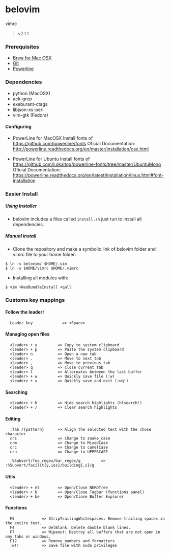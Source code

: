 # belovim
vimrc
> v2.1.1

### Prerequisites
- [Brew for Mac OSX](http://brew.sh) 
- [Git](https://git-scm.com)
- [Powerline](https://powerline.readthedocs.org/en/latest/)

### Dependencies

- python (MacOSX)
- ack-grep
- exeburant-ctags
- libjson-xs-perl
- vim-gtk (Fedora)

#### Configuring

  - PowerLine for MacOSX
    Install fonts of https://github.com/powerline/fonts
    Oficial Documentation:
      http://powerline.readthedocs.org/en/master/installation/osx.html

  - PowerLine for Ubuntu
    Install fonts of https://github.com/Lokaltog/powerline-fonts/tree/master/UbuntuMono
    Oficial Documentation:
      https://powerline.readthedocs.org/en/latest/installation/linux.html#font-installation

### Easier Install
##### Using Installer
- belovim includes a files called ```install.sh``` just run to install all dependencies.

##### Manual install
- Clone the repository and make a symbolic link of belovim folder and vimrc file to your home folder:
```
$ ln -s belovim/ $HOME/.vim
$ ln -s $HOME/vimrc $HOME/.vimrc
```
- Installing all modules with:
```
$ vim +NeoBundleInstall +qall
```

### Customs key mappings

#### Follow the leader!
```
  Leader key             => <Space>
```

#### Managing open files
```
  <leader> + y         => Copy to system clipboard
  <leader> + p         => Paste the system clipboard
  <leader> n           => Open a new tab
  <leader> .           => Move to next tab
  <leader> ,           => Move to previous tab
  <leader> q           => Close current tab
  <leader> l           => Alternates between the last buffer
  <leader> + w         => Quickly save file (:w)
  <leader> + x         => Quickly save and exit (:wq!)
```

#### Searching
```
  <leader> + h         => Hide search highlights (hlsearch!)
  <leader> + /         => Clear search highlights
```

#### Editing
```
  :Tab /{pattern}      => Align the selected text with the chose character
  crs                  => Change to snake_case
  crm                  => Change to MixedCase
  crc                  => Change to camelCase
  cru                  => Change to UPPERCASE

  :%Subvert/foo_regex/bar_regex/g         => :%Subvert/facilit{y,ies}/building{,s}/g
```

#### Utils
```
  <leader> + nt        => Open/Close NERDTree
  <leader> + b         => Open/Close Tagbar (functions panel)
  <leader> + be        => Open/Close Buffer Explorer
```

#### Functions
```
  F5            => StripTrailingWhitespaces: Remove trailing spaces in the entire text.
  F4            => DelBlank: Delete double blank lines.
  F7            => Wipeout: Destroy all buffers that are not open in any tabs or windows.
  F12           => Remove numbers and formatters
  :w!!          => Save file with sudo privileges
```
